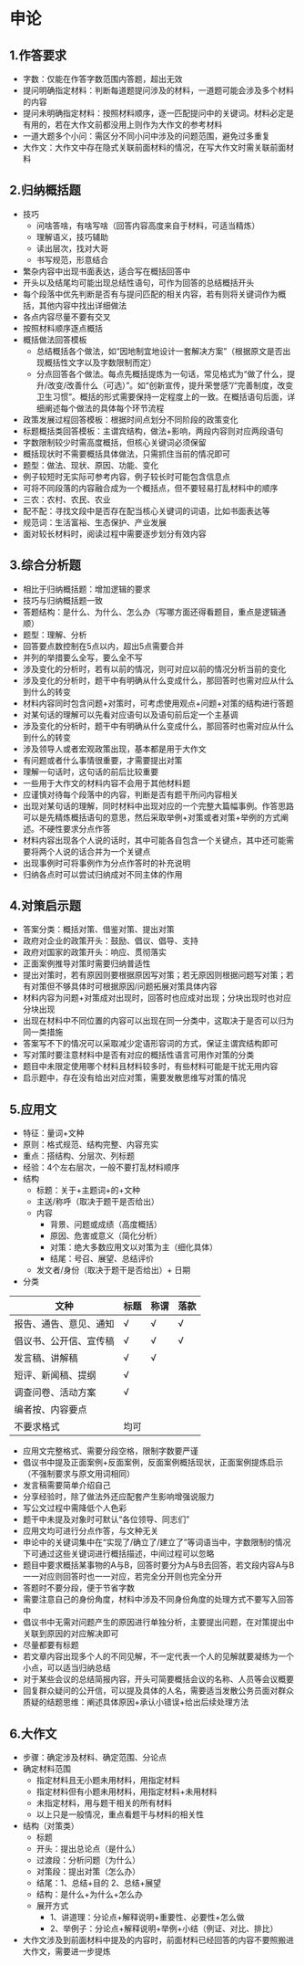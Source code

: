 # 申论
## 1.作答要求
- 字数：仅能在作答字数范围内答题，超出无效
- 提问明确指定材料：判断每道题提问涉及的材料，一道题可能会涉及多个材料的内容
- 提问未明确指定材料：按照材料顺序，逐一匹配提问中的关键词。材料必定是有用的，若在大作文前都没用上则作为大作文的参考材料
- 一道大题多个小问：需区分不同小问中涉及的问题范围，避免过多重复
- 大作文：大作文中存在隐式关联前面材料的情况，在写大作文时需关联前面材料


## 2.归纳概括题
- 技巧
  - 问啥答啥，有啥写啥（回答内容高度来自于材料，可适当精炼）
  - 理解语义，技巧辅助
  - 读出层次，找对大哥
  - 书写规范，形意结合
- 繁杂内容中出现书面表达，适合写在概括回答中
- 开头以及结尾均可能出现总结性语句，可作为回答的总结概括开头
- 每个段落中优先判断是否有与提问匹配的相关内容，若有则将关键词作为概括，其他内容中找出详细做法
- 各点内容尽量不要有交叉
- 按照材料顺序逐点概括
- 概括做法回答模板
  - 总结概括各个做法，如“因地制宜地设计一套解决方案”（根据原文是否出现概括性文字以及字数限制而定）
  - 分点回答各个做法。每点先概括提炼为一句话，常见格式为“做了什么，提升/改变/改善什么（可选）”。如“创新宣传，提升荣誉感”/“完善制度，改变卫生习惯”。概括的形式需要保持一定程度上的一致。在概括语句后面，详细阐述每个做法的具体每个环节流程
- 政策发展过程回答模板：根据时间点划分不同阶段的政策变化
- 标题概括类回答模板：主谓宾结构，做法+影响，两段内容则对应两段语句
- 字数限制较少时需高度概括，但核心关键词必须保留
- 概括现状时不需要概括具体做法，只需抓住当前的情况即可
- 题型：做法、现状、原因、功能、变化
- 例子较短时无实际可参考内容，例子较长时可能包含信息点
- 可将不同段落的内容融合成为一个概括点，但不要轻易打乱材料中的顺序
- 三农：农村、农民、农业
- 配不配：寻找文段中是否存在配当核心关键词的词语，比如书面表达等
- 规范词：生活富裕、生态保护、产业发展
- 面对较长材料时，阅读过程中需要逐步划分有效内容



## 3.综合分析题
- 相比于归纳概括题：增加逻辑的要求
- 技巧与归纳概括题一致
- 答题结构：是什么、为什么、怎么办（写哪方面还得看题目，重点是逻辑通顺）
- 题型：理解、分析
- 回答要点数控制在5点以内，超出5点需要合并
- 并列的举措要么全写，要么全不写
- 涉及变化的分析时，若有以前的情况，则可对应以前的情况分析当前的变化
- 涉及变化的分析时，题干中有明确从什么变成什么，那回答时也需对应从什么到什么的转变
- 材料内容同时包含问题+对策时，可考虑使用观点+问题+对策的结构进行答题
- 对某句话的理解可以先看对应语句以及语句前后定一个主基调
- 涉及变化的分析时，题干中有明确从什么变成什么，那回答时也需对应从什么到什么的转变
- 涉及领导人或者宏观政策出现，基本都是用于大作文
- 有问题或者什么事情很重要，才需要提出对策
- 理解一句话时，这句话的前后比较重要
- 一些用于大作文的材料内容不会用于其他材料题
- 应谨慎对待每个段落中的内容，判断是否有题干所问内容相关
- 出现对某句话的理解，同时材料中出现对应的一个完整大篇幅事例。作答思路可以是先精炼概括语句的意思，然后采取举例+对策或者对策+举例的方式阐述。不硬性要求分点作答
- 材料内容出现各个人说的话时，其中可能各自包含一个关键点，其中还可能需要将两个人说的话合并为一个关键点
- 出现事例时可将事例作为分点作答时的补充说明
- 归纳各点时可以尝试归纳成对不同主体的作用


## 4.对策启示题
- 答案分类：概括对策、借鉴对策、提出对策
- 政府对企业的政策开头：鼓励、倡议、倡导、支持
- 政府对国家的政策开头：响应、贯彻落实
- 正面案例推导对策时需要归纳普适性
- 提出对策时，若有原因则要根据原因写对策；若无原因则根据问题写对策；若有对策但不够具体时可根据原因/问题拓展对策具体内容
- 材料内容为问题+对策成对出现时，回答时也应成对出现；分块出现时也对应分块出现
- 出现在材料中不同位置的内容可以出现在同一分类中，这取决于是否可以归为同一类措施
- 答案写不下的情况可以采取减少定语形容词的方式，保证主谓宾结构即可
- 写对策时要注意材料中是否有对应的概括性语言可用作对策的分类
- 题目中未限定使用哪个材料且材料较多时，有些材料可能是干扰无用内容
- 启示题中，存在没有给出对应对策，需要发散思维写对策的情况


## 5.应用文
- 特征：量词+文种
- 原则：格式规范、结构完整、内容充实
- 重点：搭结构、分层次、列标题
- 经验：4个左右层次，一般不要打乱材料顺序
- 结构
  - 标题：关于+主题词+的+文种
  - 主送/称呼（取决于题干是否给出）
  - 内容
     - 背景、问题或成绩（高度概括）
     - 原因、危害或意义（简化分析）
     - 对策：绝大多数应用文以对策为主（细化具体）
     - 结尾：号召、展望、总结评价
  - 发文者/身份（取决于题干是否给出）+ 日期
- 分类

|文种|标题|称谓|落款|
|--|--|--|--|
|报告、通告、意见、通知|√|√|√|
|倡议书、公开信、宣传稿|√|√|√|
|发言稿、讲解稿|√|√||
|短评、新闻稿、提纲|√|||
|调查问卷、活动方案|√|||
|编者按、内容要点||||
|不要求格式|均可|||

- 应用文完整格式、需要分段空格，限制字数要严谨
- 倡议书中提及正面案例+反面案例，反面案例概括现状，正面案例提炼启示（不强制要求与原文用词相同）
- 发言稿需要简单介绍自己
- 分享经验时，除了做法外还应配套产生影响增强说服力
- 写公文过程中需降低个人色彩
- 题干中未提及对象时可默认“各位领导、同志们”
- 应用文均可进行分点作答，与文种无关
- 申论中的关键词集中在“实现了/确立了/建立了”等词语当中，字数限制的情况下可通过这些关键词进行概括描述，中间过程可以忽略
- 题目中要求概括某事物的A与B，回答时要分为A与B去回答，若文段内容A与B一一对应则回答时也一一对应，若完全分开则也完全分开
- 答题时不要分段，便于节省字数
- 需要注意自己的身份角度，材料中涉及不同身份角度的处理方式不要写入回答中
- 倡议书中无需对问题产生的原因进行单独分析，主要提出问题，在对策提出中关联到原因的对应解决即可
- 尽量都要有标题
- 若文章内容出现多个人的不同见解，不一定代表一个人的见解就要凝练为一个小点，可以适当归纳总结
- 对于某些会议的总结简报内容，开头可简要概括会议的名称、人员等会议概要
- 回复群众疑问的公开信，可以提及具体的人名，需要适当发散公务员面对群众质疑的结题思维：阐述具体原因+承认小错误+给出后续处理方法



## 6.大作文
- 步骤：确定涉及材料、确定范围、分论点
- 确定材料范围
  - 指定材料且无小题未用材料，用指定材料
  - 指定材料但有小题未用材料，用指定材料+未用材料
  - 未指定材料，用与题干相关的所有材料
  - 以上只是一般情况，重点看题干与材料的相关性
- 结构（对策类）
  - 标题
  - 开头：提出总论点（是什么）
  - 过渡段：分析问题（为什么）
  - 对策段：提出对策（怎么办）
  - 结尾：1、总结+目的 2、总结+展望
  - 结构：是什么+为什么+怎么办
  - 展开方式
    - 1、讲道理：分论点+解释说明+重要性、必要性+怎么做
    - 2、举例子：分论点+解释说明+举例+小结（例证、对比、排比）
- 大作文涉及到前面材料中提及的内容时，前面材料已经回答的内容不要照搬进大作文，需要进一步提炼


